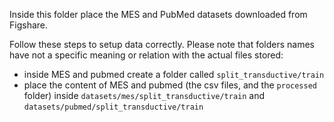 Inside this folder place the MES and PubMed datasets downloaded from Figshare.

Follow these steps to setup data correctly. Please note that folders names have not a specific meaning or relation with the actual files stored:

- inside MES and pubmed create a folder called `split_transductive/train`
- place the content of MES and pubmed (the csv files, and the `processed` folder) inside `datasets/mes/split_transductive/train` and `datasets/pubmed/split_transductive/train`
